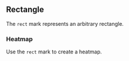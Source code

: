 ## Rectangle

The `rect` mark represents an arbitrary rectangle.

### Heatmap

Use the `rect` mark to create a heatmap.

<span class="vl-example" data-name="rect_heatmap"></span>
